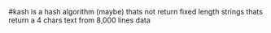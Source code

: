 #kash
is a hash algorithm (maybe) thats not return fixed length strings
thats return a 4 chars text from  8,000 lines data 